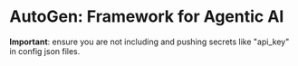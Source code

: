 # AutoGen: Framework for Agentic AI

**Important**: ensure you are not including and pushing secrets like "api_key" in config json files.
